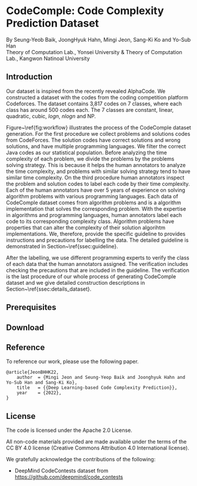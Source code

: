 # CodeComple: Code Complexity Prediction Dataset
By Seung-Yeob Baik, JoongHyuk Hahn, Mingi Jeon, Sang-Ki Ko and Yo-Sub Han\
Theory of Computation Lab., Yonsei University & Theory of Computation Lab., Kangwon Natinoal University


## Introduction

Our dataset is inspired from the recently revealed AlphaCode. We constructed a dataset with the codes from the coding competition platform Codeforces. The dataset contains 3,817 codes on 7 classes, where each class has around 500 codes each. The 7 classes are constant, linear, quadratic, cubic, $log n$, $n log n$ and NP.

Figure~\ref{fig:workflow} illustrates the process of
the CodeComple dataset generation. For the first procedure we
collect problems and solutions codes from CodeForces. The solution
codes have correct solutions and wrong solutions, and have multiple
programming languages. We filter the correct Java codes as our
statistical population.
Before analyzing the time complexity of each problem, we divide the
problems by the problems solving strategy. This is because it helps
the human annotators to analyze the time complexity, and problems 
with similar solving strategy tend to have similar time complexity.
On the third procedure human annotators inspect the problem and 
solution codes to label each code by their time complexity. Each of
the human annotators have over 5 years of experience on solving
algorithm problems with various programming languages. Each data of
CodeComple dataset comes from algorithm problems and is a algorithm
implementation that solves the corresponding problem. With the
expertise in algorithms and programming languages, human annotators
label each code to its corresponding complexity class.
Algorithm problems have properties that can alter the complexity of
their solution algorihtm implementations.
We, therefore, provide the specific guideline to provides instructions and precautions for labelling the data.
The detailed guideline is demonstrated in Section~\ref{ssec:guideline}.

After the labelling, we use different programming experts to
verify the class of each data that the human annotators assigned.
The verification includes checking the precautions that are included
in the guideline.
The verification is the last procedure of our whole process of generating
CodeComple dataset and we give detailed construction descriptions
in Section~\ref{ssec:details_dataset}.


## Prerequisites


## Download


## Reference

To reference our work, please use the following paper.

    @article{JeonBHHK22,
        author  = {Mingi Jeon and Seung-Yeop Baik and Joonghyuk Hahn and Yo-Sub Han and Sang-Ki Ko},
        title   = {{Deep Learning-based Code Complexity Prediction}},
        year    = {2022},
    }


## License

The code is licensed under the Apache 2.0 License.

All non-code materials provided are made available under the terms of the CC BY 4.0 license (Creative Commons Attribution 4.0 International license).

We gratefully acknowledge the contributions of the following:
- DeepMind CodeContests dataset from https://github.com/deepmind/code_contests
